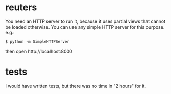 reuters
=======

You need an HTTP server to run it, because it uses partial views that cannot be loaded otherwise. 
You can use any simple HTTP server for this purpose. e.g.:

    $ python -m SimpleHTTPServer
    
then open http://localhost:8000


tests
=====

I would have written tests, but there was no time in "2 hours" for it.
